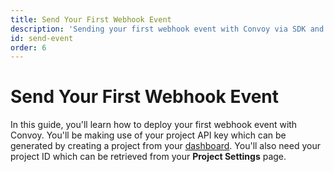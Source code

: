 ```yaml
---
title: Send Your First Webhook Event
description: 'Sending your first webhook event with Convoy via SDK and API.'
id: send-event
order: 6
---
```


# Send Your First Webhook Event

In this guide, you'll learn how to deploy your first webhook event with Convoy. You'll be making use of your project API key which can be generated by creating a project from your [dashboard](https://dashboard.getconvoy.io). You'll also need your project ID which can be retrieved from your **Project Settings** page.

<send-tab>
